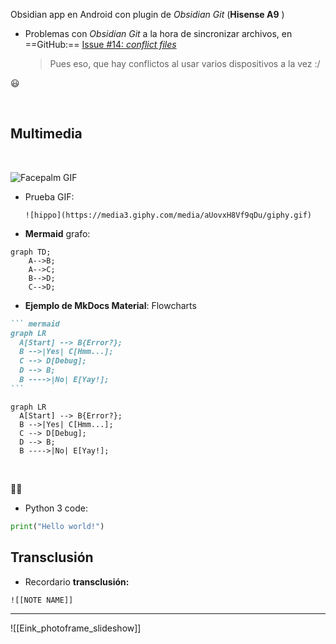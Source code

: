 Obsidian app en Android con plugin de _Obsidian Git_ (**Hisense A9** )

- Problemas con _Obsidian Git_ a la hora de sincronizar archivos, en ==GitHub:== [Issue #14: _conflict files_](https://github.com/denolehov/obsidian-git/issues/114)   
     >Pues eso, que hay conflictos al usar varios dispositivos a la vez :/

😃

<br>

## Multimedia

<br>

![Facepalm GIF](https://media3.giphy.com/media/TJawtKM6OCKkvwCIqX/giphy.gif)


- Prueba GIF:
	
	```
	![hippo](https://media3.giphy.com/media/aUovxH8Vf9qDu/giphy.gif)
	```

- **Mermaid** grafo:

``` mermaid
graph TD;
    A-->B;
    A-->C;
    B-->D;
    C-->D;
```

- **Ejemplo de MkDocs Material**: Flowcharts

```` markdown title="Flow chart"
``` mermaid
graph LR
  A[Start] --> B{Error?};
  B -->|Yes| C[Hmm...];
  C --> D[Debug];
  D --> B;
  B ---->|No| E[Yay!];
```
````

<div class="result" markdown>

``` mermaid
graph LR
  A[Start] --> B{Error?};
  B -->|Yes| C[Hmm...];
  C --> D[Debug];
  D --> B;
  B ---->|No| E[Yay!];
```

</div>

<br>

🐍📖

- Python 3 code:
```python
print("Hello world!")
```


## Transclusión

- Recordario **transclusión:**
```
![[NOTE NAME]]
```


<hr>


![[Eink_photoframe_slideshow]]
